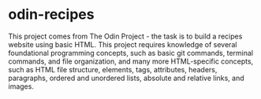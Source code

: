 # odin-recipes

This project comes from The Odin Project - the task is to build a recipes website using basic HTML. This project requires knowledge of several foundational programming concepts, such as basic git commands, terminal commands, and file organization, and many more HTML-specific concepts, such as HTML file structure, elements, tags, attributes, headers, paragraphs, ordered and unordered lists, absolute and relative links, and images.